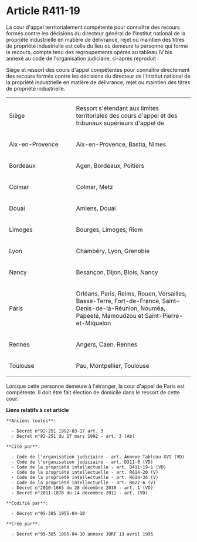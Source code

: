 # Article R411-19

La cour d'appel territorialement compétente pour connaître des recours formés contre les décisions du directeur général de
l'Institut national de la propriété industrielle en matière de délivrance, rejet ou maintien des titres de propriété
industrielle est celle du lieu où demeure la personne qui forme le recours, compte tenu des regroupements opérés au tableau
IV bis annexé au code de l'organisation judiciaire, ci-après reproduit :

Siège et ressort des cours d'appel compétentes pour connaître directement des recours formés contre les décisions du
directeur de l'Institut national de la propriété industrielle en matière de délivrance, rejet ou maintien des titres de
propriété industrielle.

<table>
  <tbody>
    <tr>
      <td width="208">

Siège

</td>
      <td width="397">

Ressort s'étendant aux limites territoriales des cours d'appel et des tribunaux supérieurs d'appel de

</td>
    </tr>
    <tr>
      <td width="208">

Aix-en-Provence

</td>
      <td width="397">

Aix-en-Provence, Bastia, Nîmes

</td>
    </tr>
    <tr>
      <td width="208">

Bordeaux

</td>
      <td width="397">

Agen, Bordeaux, Poitiers

</td>
    </tr>
    <tr>
      <td width="208">

Colmar

</td>
      <td width="397">

Colmar, Metz

</td>
    </tr>
    <tr>
      <td width="208">

Douai

</td>
      <td width="397">

Amiens, Douai

</td>
    </tr>
    <tr>
      <td width="208">

Limoges

</td>
      <td width="397">

Bourges, Limoges, Riom

</td>
    </tr>
    <tr>
      <td width="208">

Lyon

</td>
      <td width="397">

Chambéry, Lyon, Grenoble

</td>
    </tr>
    <tr>
      <td width="208">

Nancy

</td>
      <td width="397">

Besançon, Dijon, Blois, Nancy

</td>
    </tr>
    <tr>
      <td width="208">

Paris

</td>
      <td width="397">

Orléans, Paris, Reims, Rouen, Versailles, Basse-Terre, Fort-de-France, Saint-Denis-de-la-Réunion, Nouméa, Papeete, Mamoudzou
et Saint-Pierre-et-Miquelon

</td>
    </tr>
    <tr>
      <td width="208">

Rennes

</td>
      <td width="397">

Angers, Caen, Rennes

</td>
    </tr>
    <tr>
      <td width="208">

Toulouse

</td>
      <td width="397">

Pau, Montpellier, Toulouse

</td>
    </tr>
  </tbody>
</table>

Lorsque cette personne demeure à l'étranger, la cour d'appel de Paris est compétente. Il doit être fait élection de domicile
dans le ressort de cette cour.

**Liens relatifs à cet article**

	**Anciens textes**:

	  - Décret n°92-251 1992-03-17 art. 3
	  - Décret n°92-251 du 17 mars 1992 - art. 3 (Ab)

	**Cité par**:

	  - Code de l'organisation judiciaire - art. Annexe Tableau XVI (VD)
	  - Code de l'organisation judiciaire - art. D311-8 (VD)
	  - Code de la propriété intellectuelle - art. D411-19-1 (VD)
	  - Code de la propriété intellectuelle - art. R614-20 (V)
	  - Code de la propriété intellectuelle - art. R614-34 (V)
	  - Code de la propriété intellectuelle - art. R622-6 (V)
	  - Décret n°2010-1665 du 28 décembre 2010 - art. 1 (VD)
	  - Décret n°2011-1878 du 14 décembre 2011 - art. (VD)

	**Codifié par**:

	  - Décret n°95-385 1955-04-10

	**Créé par**:

	  - Décret n°95-385 1995-04-10 annexe JORF 13 avril 1995
